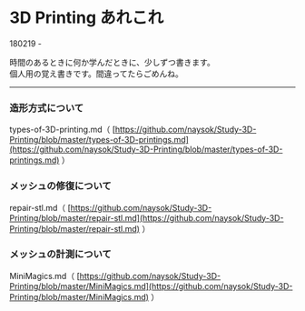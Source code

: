 # 3D Printing あれこれ  

180219 -  

時間のあるときに何か学んだときに、少しずつ書きます。  
個人用の覚え書きです。間違ってたらごめんね。  


---  

### 造形方式について  
types-of-3D-printing.md（ [https://github.com/naysok/Study-3D-Printing/blob/master/types-of-3D-printings.md](https://github.com/naysok/Study-3D-Printing/blob/master/types-of-3D-printings.md) ）  


### メッシュの修復について  
repair-stl.md（ [https://github.com/naysok/Study-3D-Printing/blob/master/repair-stl.md](https://github.com/naysok/Study-3D-Printing/blob/master/repair-stl.md) ）  


### メッシュの計測について  
MiniMagics.md（
[https://github.com/naysok/Study-3D-Printing/blob/master/MiniMagics.md](https://github.com/naysok/Study-3D-Printing/blob/master/MiniMagics.md) ）  

